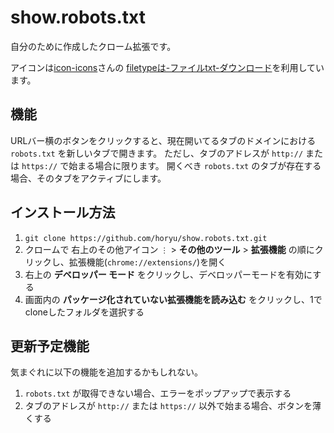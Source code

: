 # show.robots.txt

自分のために作成したクローム拡張です。

アイコンは[icon-icons](https://icon-icons.com/ja/)さんの
[filetypeは-ファイルtxt-ダウンロード](https://icon-icons.com/ja/%E3%82%A2%E3%82%A4%E3%82%B3%E3%83%B3/filetype%E3%81%AF-%E3%83%95%E3%82%A1%E3%82%A4%E3%83%ABtxt-%E3%83%80%E3%82%A6%E3%83%B3%E3%83%AD%E3%83%BC%E3%83%89/84763)を利用しています。

## 機能

URLバー横のボタンをクリックすると、現在開いてるタブのドメインにおける `robots.txt` を新しいタブで開きます。
ただし、タブのアドレスが `http://` または `https://` で始まる場合に限ります。
開くべき `robots.txt` のタブが存在する場合、そのタブをアクティブにします。

## インストール方法

1. `git clone https://github.com/horyu/show.robots.txt.git`
2. クロームで 右上のその他アイコン `⋮` > __その他のツール__ > __拡張機能__ の順にクリックし、拡張機能(`chrome://extensions/`)を開く
3. 右上の __デベロッパー モード__ をクリックし、デベロッパーモードを有効にする
4. 画面内の __パッケージ化されていない拡張機能を読み込む__ をクリックし、1でcloneしたフォルダを選択する

## 更新予定機能
気まぐれに以下の機能を追加するかもしれない。

1. `robots.txt` が取得できない場合、エラーをポップアップで表示する
2. タブのアドレスが `http://` または `https://` 以外で始まる場合、ボタンを薄くする
